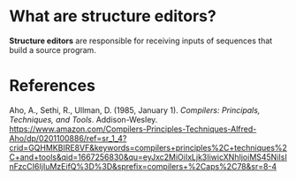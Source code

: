  # What are structure editors? 
  
 **Structure editors** are responsible for receiving inputs of sequences that build a source program.

# References 
Aho, A., Sethi, R., Ullman, D. (1985, January 1). *Compilers: Principals, Techniques, and Tools*. Addison-Wesley. <https://www.amazon.com/Compilers-Principles-Techniques-Alfred-Aho/dp/0201100886/ref=sr_1_4?crid=GQHMKBIRE8VF&keywords=compilers+principles%2C+techniques%2C+and+tools&qid=1667256830&qu=eyJxc2MiOiIxLjk3IiwicXNhIjoiMS45NiIsInFzcCI6IjIuMzEifQ%3D%3D&sprefix=compilers+%2Caps%2C78&sr=8-4>

